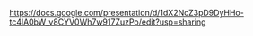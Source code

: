 https://docs.google.com/presentation/d/1dX2NcZ3pD9DyHHo-tc4lA0bW_v8CYV0Wh7w917ZuzPo/edit?usp=sharing
